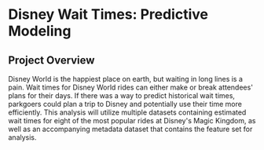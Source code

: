 # Disney Wait Times: Predictive Modeling

## Project Overview
Disney World is the happiest place on earth, but waiting in long lines is a pain.  Wait times for Disney World rides can either make or break attendees' plans for their days.  If there was a way to predict historical wait times, parkgoers could plan a trip to Disney and potentially use their time more efficiently.  This analysis will utilize multiple datasets containing estimated wait times for eight of the most popular rides at Disney's Magic Kingdom, as well as an accompanying metadata dataset that contains the feature set for analysis.  